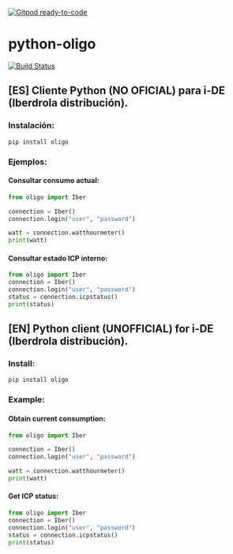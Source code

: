 [![Gitpod ready-to-code](https://img.shields.io/badge/Gitpod-ready--to--code-blue?logo=gitpod)](https://gitpod.io/#https://github.com/hectorespert/python-oligo)

# python-oligo

[![Build Status](https://travis-ci.org/hectorespert/python-oligo.svg?branch=master)](https://travis-ci.org/hectorespert/python-oligo)

## [ES] Cliente Python (NO OFICIAL) para i-DE (Iberdrola distribución).
### Instalación:

```
pip install oligo
```
### Ejemplos:
#### Consultar consumo actual:

```python
from oligo import Iber

connection = Iber()
connection.login("user", "password")

watt = connection.watthourmeter()
print(watt)
```
#### Consultar estado ICP interno:

```python
from oligo import Iber
connection = Iber()
connection.login("user", "password")
status = connection.icpstatus()
print(status)
```
## [EN] Python client (UNOFFICIAL) for i-DE (Iberdrola distribución).
### Install:

```
pip install oligo
```
### Example:
#### Obtain current consumption:

```python
from oligo import Iber

connection = Iber()
connection.login("user", "password")

watt = connection.watthourmeter()
print(watt)
```
#### Get ICP status:

```python
from oligo import Iber
connection = Iber()
connection.login("user", "password")
status = connection.icpstatus()
print(status)
```

